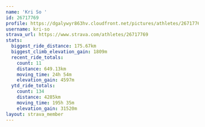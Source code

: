```yaml
---
name: 'Kri So '
id: 26717769
profile: https://dgalywyr863hv.cloudfront.net/pictures/athletes/26717769/7761026/14/large.jpg
username: kri-so
strava_url: https://www.strava.com/athletes/26717769
stats:
  biggest_ride_distance: 175.67km
  biggest_climb_elevation_gain: 1809m
  recent_ride_totals:
    count: 11
    distance: 649.13km
    moving_time: 24h 54m
    elevation_gain: 4597m
  ytd_ride_totals:
    count: 134
    distance: 4285km
    moving_time: 195h 35m
    elevation_gain: 31520m
layout: strava_member
--- 
```

